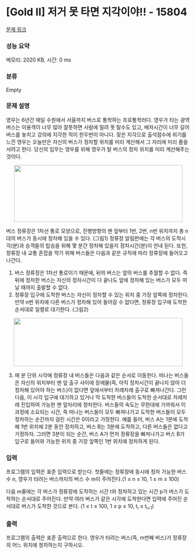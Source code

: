 # [Gold II] 저거 못 타면 지각이야!! - 15804 

[문제 링크](https://www.acmicpc.net/problem/15804) 

### 성능 요약

메모리: 2020 KB, 시간: 0 ms

### 분류

Empty

### 문제 설명

<p>영우는 6년간 매일 수원에서 서울까지 버스로 통학하는 프로통학러다. 영우가 타는 광역버스는 이용객이 너무 많아 잘못하면 사람에 밀려 못 탈수도 있고, 배차시간이 너무 길어 버스를 놓치고 강의에 지각한 적이 한두번이 아니다. 잦은 지각으로 출석점수에 위기를 느낀 영우는 오늘만은 자신의 버스가 정차할 위치를 미리 계산해서 그 자리에 미리 줄을 서려고 한다. 당신의 임무는 영우를 위해 영우가 탈 버스의 정차 위치를 미리 계산해주는 것이다. </p>

<p style="text-align: center;"><img alt="" src="https://onlinejudgeimages.s3-ap-northeast-1.amazonaws.com/problem/15804/1.png" style="width: 461px; height: 155px;"></p>

<p>버스 정류장은 1차선 통로 모양으로, 진행방향의 맨 앞부터 1번, 2번, n번 위치까지 총 n대의 버스가 동시에 정차해 있을 수 있다. (그림1) 정류장 알림판에는 각 버스의 도착시각(분)과 승객들의 탑승을 위해 몇 분간 정차해 있을지 정차시간(분)이 안내 된다. 또한, 정류장 내 교통 혼잡을 막기 위해 버스들은 다음과 같은 규칙에 따라 정류장에 들어오고 나간다.</p>

<ol>
	<li>버스 정류장은 1차선 통로이기 때문에, 뒤의 버스는 앞의 버스를 추월할 수 없다. 즉 뒤에 정차한 버스는 자신의 정차시간이 다 끝나도 앞에 정차해 있는 버스가 모두 떠날 때까지 출발할 수 없다.</li>
	<li>정류장 입구에 도착한 버스는 자신이 정차할 수 있는 위치 중 가장 앞쪽에 정차한다. 만약 n번 위치에 다른 버스가 정차해 있어 들어갈 수 없다면, 정류장 입구에 도착한 순서대로 일렬로 대기한다. (그림2)</li>
</ol>

<p style="text-align: center;"><img alt="" src="https://onlinejudgeimages.s3-ap-northeast-1.amazonaws.com/problem/15804/2.png" style="width: 462px; height: 132px;"></p>

<ol start="3">
	<li>매 분 단위 시각에 정류장 내 버스들은 다음과 같은 순서로 이동한다. 떠나는 버스들은 자신의 위치부터 맨 앞 출구 사이에 장애물(즉, 아직 정차시간이 끝나지 않아 더 정차해 있어야 하는 버스)이 없다면 앞에서부터 차례차례 출구로 빠져나간다. 그런 다음, 이 시각 입구에 대기하고 있거나 막 도착한 버스들이 도착한 순서대로 차례차례 진입하여 가능한 맨 앞자리에 정차한다. 버스들의 속도는 무한대에 가까워서 이 과정에 소요되는 시간, 즉 떠나는 버스들이 모두 빠져나가고 도착한 버스들이 모두 정차하는 순간까지 걸린 시간은 0이라고 가정한다. 예를 들어, 버스 A는 1분에 도착해 1번 위치에 2분 동안 정차하고, 버스 B는 3분에 도착하고, 다른 버스들은 없다고 가정하자. 그러면 3분이 되는 순간, 버스 A가 먼저 정류장을 빠져나가고 버스 B가 입구로 들어와 가능한 위치 중 가장 앞쪽인 1번 위치에 정차하게 된다.</li>
</ol>

### 입력 

 <p>프로그램의 입력은 표준 입력으로 받는다. 첫줄에는 정류장에 동시에 정차 가능한 버스 수 n, 영우가 타려는 버스까지의 버스 수 m이 주어진다.(1 ≤ n ≤ 10, 1 ≤ m ≤ 100)</p>

<p>다음 m줄에는 각 버스가 정류장에 도착하는 시간 t와 정차하고 있는 시간 p가 버스가 도착하는 순서대로 주어진다. 만약 여러 버스가 같은 시각에 도착한다면 입력에 주어진 순서대로 버스가 도착한 것으로 본다. (1 ≤ t ≤ 100, 1 ≤ p ≤ 10, t<sub>i</sub> ≤ t<sub>i+1</sub>)</p>

### 출력 

 <p>프로그램의 출력은 표준 출력으로 한다. 영우가 타려는 버스(즉, m번째 버스)가 정류장의 어느 위치에 정차하는지 구하시오.</p>

